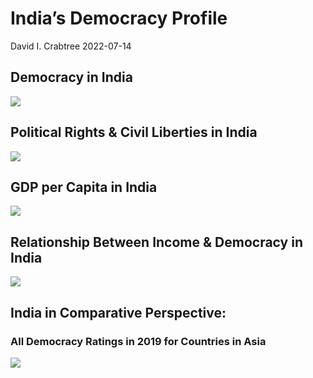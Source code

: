 India’s Democracy Profile
================
David I. Crabtree
2022-07-14

## Democracy in India

![](C:\Users\David\Desktop\PROGRA~1\FILESA~1\CFSS\hw06\reports\INDIA_~1/figure-gfm/Demscore-1.png)<!-- -->

## Political Rights & Civil Liberties in India

![](C:\Users\David\Desktop\PROGRA~1\FILESA~1\CFSS\hw06\reports\INDIA_~1/figure-gfm/Political%20Rights%20&%20Civil%20Libs-1.png)<!-- -->

## GDP per Capita in India

![](C:\Users\David\Desktop\PROGRA~1\FILESA~1\CFSS\hw06\reports\INDIA_~1/figure-gfm/GDP%20per%20Capita-1.png)<!-- -->

## Relationship Between Income & Democracy in India

![](C:\Users\David\Desktop\PROGRA~1\FILESA~1\CFSS\hw06\reports\INDIA_~1/figure-gfm/Income%20&%20Dem-1.png)<!-- -->

## India in Comparative Perspective:

### All Democracy Ratings in 2019 for Countries in Asia

![](C:\Users\David\Desktop\PROGRA~1\FILESA~1\CFSS\hw06\reports\INDIA_~1/figure-gfm/Democracy%20in%20Comparative%20Perspective-1.png)<!-- -->
